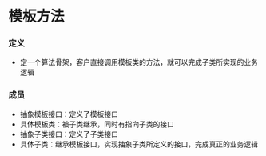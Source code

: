 # 模板方法
### 定义
- 定一个算法骨架，客户直接调用模板类的方法，就可以完成子类所实现的业务逻辑
### 成员
- 抽象模板接口：定义了模板接口
- 具体模板类：被子类继承，同时有指向子类的接口
- 抽象子类接口：定义了子类接口
- 具体子类：继承模板接口，实现抽象子类所定义的接口，完成真正的业务逻辑
